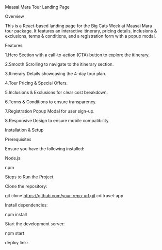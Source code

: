 
Maasai Mara Tour Landing Page

Overview

This is a React-based landing page for the Big Cats Week at Maasai Mara tour package. It features an interactive itinerary, pricing details, inclusions & exclusions, terms & conditions, and a registration form with a popup modal.

Features

1.Hero Section with a call-to-action (CTA) button to explore the itinerary.

2.Smooth Scrolling to navigate to the itinerary section.

3.Itinerary Details showcasing the 4-day tour plan.

4.Tour Pricing & Special Offers.

5.Inclusions & Exclusions for clear cost breakdown.

6.Terms & Conditions to ensure transparency.

7.Registration Popup Modal for user sign-up.

8.Responsive Design to ensure mobile compatibility.

Installation & Setup

Prerequisites

Ensure you have the following installed:

Node.js

npm

Steps to Run the Project

Clone the repository:

git clone https://github.com/your-repo-url.git
cd travel-app

Install dependencies:

npm install

Start the development server:

npm start


deploy link:



